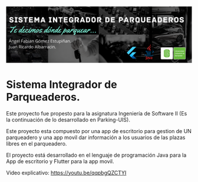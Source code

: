 ![Banner Sistema Integrador de Paqueaderos](banner.png)

# Sistema Integrador de Parqueaderos.

Este proyecto fue propesto para la asignatura Ingeniería de Software II (Es la continuación de lo desarrollado en Parking-UIS).

Este proyecto esta compuesto por una app de escritorio para gestion de UN parqueadero y una app movil dar información a los usuarios de las plazas libres en el parqueadero.

El proyecto está desarrollado en el lenguaje de programación Java para la App de escritorio y Flutter para la app movil.

Video explicativo: https://youtu.be/qqpbgQZCTYI
